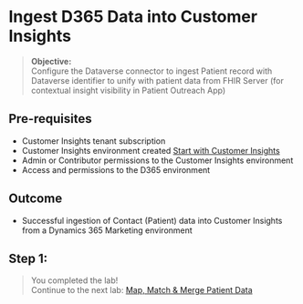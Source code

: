 # Ingest D365 Data into Customer Insights
>**Objective:**<br>
> Configure the Dataverse connector to ingest Patient record with Dataverse identifier to unify with patient data from FHIR Server (for contextual insight visibility in Patient Outreach App) <br>


## Pre-requisites
* Customer Insights tenant subscription
* Customer Insights environment created [Start with Customer Insights](https://docs.microsoft.com/en-us/dynamics365/customer-insights/paid-license)
* Admin or Contributor permissions to the Customer Insights environment
* Access and permissions to the D365 environment

## Outcome
* Successful ingestion of Contact (Patient) data into Customer Insights from a Dynamics 365 Marketing environment

## Step 1:  

> You completed the lab!<br>
Continue to the next lab: [Map, Match & Merge Patient Data](https://github.com/microsoft/MC4H-Acceleration/tree/main/PatientOutreach_UserStoryTraining/4_Customer_Insights_Config/Lab_CI3)
